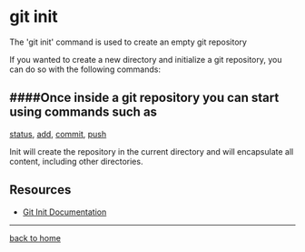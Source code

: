 # git init

The 'git init' command is used to create an empty git repository

If you wanted to create a new directory and initialize a git repository, you can do so with the following commands:

####Once inside a git repository you can start using commands such as
---
[status](./Status.md),
[add](./Add.md),
[commit](./Commit.md),
[push](./Push.md)

Init will create the repository in the current directory and will encapsulate all content, including other directories.

## Resources

- [Git Init Documentation](https://git-scm.com/docs/git-init)

---
[back to home](../README.md)